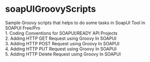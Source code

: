soapUIGroovyScripts
===================

Sample Groovy scripts that helps to do some tasks in SoapUI Tool in SOAPUI Free/Pro</br>
    1. Coding Conventions for SOAPUI/READY API Projects</br>
    2. Adding HTTP GET Request using Groovy In SOAPUI</br>
    3. Adding HTTP POST Request using Groovy In SOAPUI</br>
    4. Adding HTTP PUT Request using Groovy In SOAPUI</br>
    5. Adding HTTP Delete Request using Groovy In SOAPUI</br>
